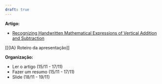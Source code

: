```yaml
---
draft: true
---
```




**Artigo:**
- [Recognizing Handwritten Mathematical Expressions of Vertical Addition and Subtraction](https://arxiv.org/pdf/2308.05820.pdf)

[[{IA} Roteiro da apresentação]]

**Organização:**
- Ler o artigo (15/11 - 17/11)
- Fazer um resumo (15/11 - 17/11)
- Slide (18/11  - 19/11)
